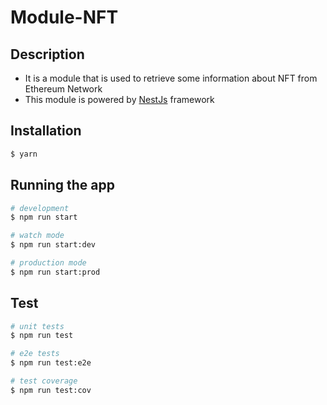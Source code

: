 # Module-NFT

## Description

- It is a module that is used to retrieve some information about NFT from Ethereum Network 
- This module is powered by [NestJs](https://nestjs.com/) framework

## Installation

```bash
$ yarn
```

## Running the app

```bash
# development
$ npm run start

# watch mode
$ npm run start:dev

# production mode
$ npm run start:prod
```

## Test

```bash
# unit tests
$ npm run test

# e2e tests
$ npm run test:e2e

# test coverage
$ npm run test:cov
```